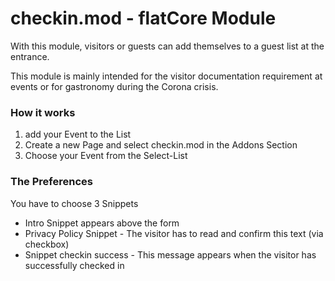 # checkin.mod - flatCore Module

With this module, visitors or guests can add themselves to a guest list at the entrance.

This module is mainly intended for the visitor documentation requirement at events or for gastronomy during the Corona crisis.

### How it works

1. add your Event to the List
2. Create a new Page and select checkin.mod in the Addons Section
3. Choose your Event from the Select-List

### The Preferences

You have to choose 3 Snippets

* Intro Snippet appears above the form
* Privacy Policy Snippet - The visitor has to read and confirm this text (via checkbox)
* Snippet checkin success - This message appears when the visitor has successfully checked in